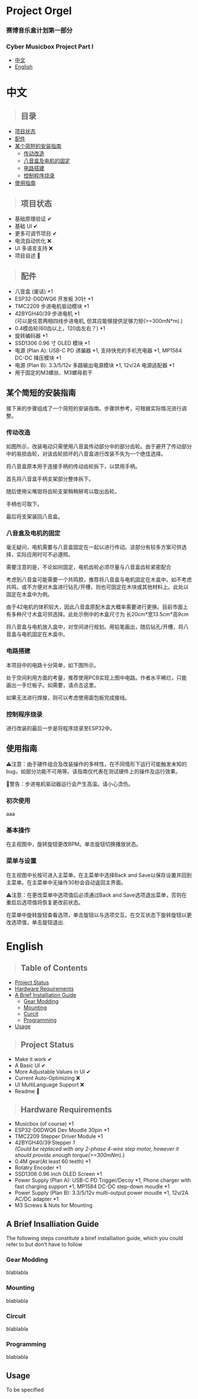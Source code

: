 # Project Orgel
### 赛博音乐盒计划第一部分
### Cyber Musicbox Project Part I

- [中文](#中文)
- [English](#english)

# 中文
>## 目录
- [项目状态](#项目状态)
- [配件](#配件)
- [某个简短的安装指南](#某个简短的安装指南)
    - [传动改造](#传动改造)
    - [八音盒及电机的固定](#八音盒及电机的固定)
    - [电路搭建](#电路搭建)
    - [控制程序烧录](#控制程序烧录)
- [使用指南](#使用指南)

>## 项目状态
* 基础原理验证 ✔
* 基础 UI ✔
* 更多可调节项目 ✔
* 电流自动优化 ❌
* UI 多语言支持 ❌
* 项目自述 🚧

>## 配件
* 八音盒 (废话) *1
* ESP32-D0DWQ6 开发板 30针 *1
* TMC2209 步进电机驱动模块 *1
* 42BYGH40/39 步进电机 *1  
 (可以是任意两相四线步进电机, 但其应能够提供足够力矩(>=300mN\*m).)
* 0.4模齿轮(60齿以上，120齿左右？) *1   
* 旋转编码器 *1
* SSD1306 0.96 寸 OLED 模块 *1
* 电源 (Plan A): USB-C PD 诱骗器 *1, 支持快充的手机充电器 *1, MP1584 DC-DC 降压模块 *1
* 电源 (Plan B): 3.3/5/12v 多路输出电源模块 *1, 12v/2A 电源适配器 *1
* 用于固定的M3螺丝、M3螺母若干

## 某个简短的安装指南
接下来的步骤组成了一个简短的安装指南。步骤供参考，可根据实际情况进行调整。
### 传动改造
如图所示，改装电动只需使用八音盒传动部分中的部分齿轮。由于避开了传动部分中的易损齿轮，对该齿轮损坏的八音盒进行改装不失为一个绝佳选择。

将八音盒原本用于连接手柄的传动齿轮拆下，以禁用手柄。

首先将八音盒手柄支架部分整体拆下。

随后使用尖嘴钳将齿轮支架稍稍掰弯以取出齿轮。

手柄也可取下。

最后将支架装回八音盒。
### 八音盒及电机的固定
毫无疑问，电机需要与八音盒固定在一起以进行传动。该部分有较多方案可供选择，实际应用时可不必遵照。

需要注意的是，不论如何固定，电机齿轮必须尽量与八音盒齿轮紧密配合

考虑到八音盒可能需要一个共鸣腔，推荐将八音盒与电机固定在木盒中。如不考虑共鸣，或不方便对木盒进行钻孔/开槽，则也可固定在木块或其他材料上。此处以固定在木盒中为例。

由于42电机的体积较大，因此八音盒原配木盒大概率需要进行更换。目前市面上有多种尺寸木盒可供选择。此处示例中的木盒尺寸为 长20cm\*宽13.5cm*高9cm

将八音盒与电机放入盒中，对空间进行规划。用铅笔画出，随后钻孔/开槽，将八音盒与电机固定在木盒中。
### 电路搭建
本项目中的电路十分简单，如下图所示。

处于空间利用方面的考量，推荐使用PCB实现上图中电路。作者水平稀烂，只能画出一手烂板子。如需要，请点击这里。

如果无法进行焊接，则可以考虑使用面包板完成接线。
### 控制程序烧录
进行改装的最后一步是将程序烧录至ESP32中。


## 使用指南
⚠注意：由于硬件组合及改装操作的多样性，在不同情形下运行可能触发未知的bug，如部分功能不可用等。该指南仅代表在测试硬件上的操作及运行效果。

🛑警告：步进电机驱动器运行会产生高温。请小心烫伤。

### 初次使用
aaa
### 基本操作
在主视图中，旋转旋钮更改BPM。单击旋钮切换播放状态。
### 菜单与设置
在主视图中长按可进入主菜单。在主菜单中选择Back and Save以保存设置并回到主菜单。在主菜单中无操作30秒会自动返回主界面。

⚠注意：在更改菜单中选项值后必须通过Back and Save选项退出菜单，否则在重启后选项值将恢复更改前状态。

在菜单中旋转旋钮查看选项，单击旋钮以与选项交互。在交互状态下旋转旋钮以更改选项值，单击旋钮退出.



# English
>## Table of Contents
- [Project Status](#project-ptatus)
- [Hardware Requirements](#hardware-requirements)
- [A Brief Installiation Guide](#a-brief-installiation-guide)
    - [Gear Modding](#gear-modding)
    - [Mounting](#mounting)
    - [Curcit](#circuit)
    - [Programming](#programming)
- [Usage](#usage)

>## Project Status 
* Make it work  ✔
* A Basic UI    ✔
* More Adjustable Values in UI ✔
* Current Auto-Optimizing   ❌
* UI MultiLanguage Support  ❌
* Readme 🚧

>## Hardware Requirements
* Musicbox (of course) *1
* ESP32-D0DWQ6 Dev Moudle 30pin *1
* TMC2209 Stepper Driver Module *1
* 42BYGH40/39 Stepper *1  
 (Could be replaced with any 2-phase 4-wire step motor, however it should provide enough torque(>=300mN*m).)
* 0.4M gear(At least 60 teeth) *1   
* Rotatry Encoder *1
* SSD1306 0.96 inch OLED Screen *1
* Power Supply (Plan A): USB-C PD Trigger/Decoy *1, Phone charger with fast charging support *1, MP1584 DC-DC step-down moudle *1
* Power Supply (Plan B): 3.3/5/12v multi-output power moudle *1, 12v/2A AC/DC adapter *1
* M3 Screws & Nuts for Mounting

## A Brief Insalliation Guide
The following steps constitute a biref installiation guide, which you could refer to but don’t have to follow
### Gear Modding
blablabla
### Mounting
blablabla
### Circuit
blablabla
### Programming
blablabla

## Usage
To be specified
